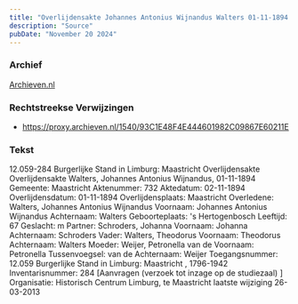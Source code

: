 ```yaml
---
title: "Overlijdensakte Johannes Antonius Wijnandus Walters 01-11-1894 "
description: "Source"
pubDate: "November 20 2024"
---
```


### Archief
[Archieven.nl](https://www.archieven.nl/)

### Rechtstreekse Verwijzingen
- https://proxy.archieven.nl/1540/93C1E48F4E444601982C09867E60211E

### Tekst
12.059-284 Burgerlijke Stand in Limburg: Maastricht
Overlijdensakte
Overlijdensakte Walters, Johannes Antonius Wijnandus, 01-11-1894
Gemeente:
Maastricht
Aktenummer:
732
Aktedatum:
02-11-1894
Overlijdensdatum:
01-11-1894
Overlijdensplaats:
Maastricht
Overledene:
Walters, Johannes Antonius Wijnandus
Voornaam:
Johannes Antonius Wijnandus
Achternaam:
Walters
Geboorteplaats:
's Hertogenbosch
Leeftijd:
67
Geslacht:
m
Partner:
Schroders, Johanna
Voornaam:
Johanna
Achternaam:
Schroders
Vader:
Walters, Theodorus
Voornaam:
Theodorus
Achternaam:
Walters
Moeder:
Weijer, Petronella van de
Voornaam:
Petronella
Tussenvoegsel:
van de
Achternaam:
Weijer
Toegangsnummer:
12.059 Burgerlijke Stand in Limburg: Maastricht , 1796-1942
Inventarisnummer:
284 [Aanvragen (verzoek tot inzage op de studiezaal)  ]
Organisatie: Historisch Centrum Limburg, te Maastricht
laatste wijziging 26-03-2013

